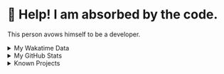 # 🥺 Help! I am absorbed by the code. 

This person avows himself to be a developer.

<details>

<summary>My Wakatime Data</summary>

<!--START_SECTION:waka-->
![Lines of code](https://img.shields.io/badge/From%20Hello%20World%20I%27ve%20Written-8.8%20million%20lines%20of%20code-blue)

**🐱 My GitHub Data** 

> 📦 756.3 kB Used in GitHub's Storage 
 > 
> 🏆 46 Contributions in the Year 2024
 > 
> 🚫 Not Opted to Hire
 > 
> 📜 86 Public Repositories 
 > 
> 🔑 26 Private Repositories 
 > 
**I'm an Early 🐤** 

```text
🌞 Morning                1796 commits        ██████░░░░░░░░░░░░░░░░░░░   24.57 % 
🌆 Daytime                3006 commits        ██████████░░░░░░░░░░░░░░░   41.12 % 
🌃 Evening                2439 commits        ████████░░░░░░░░░░░░░░░░░   33.36 % 
🌙 Night                  70 commits          ░░░░░░░░░░░░░░░░░░░░░░░░░   00.96 % 
```
📅 **I'm Most Productive on Wednesday** 

```text
Monday                   836 commits         ███░░░░░░░░░░░░░░░░░░░░░░   11.43 % 
Tuesday                  1233 commits        ████░░░░░░░░░░░░░░░░░░░░░   16.86 % 
Wednesday                1306 commits        ████░░░░░░░░░░░░░░░░░░░░░   17.86 % 
Thursday                 1024 commits        ████░░░░░░░░░░░░░░░░░░░░░   14.01 % 
Friday                   1106 commits        ████░░░░░░░░░░░░░░░░░░░░░   15.13 % 
Saturday                 971 commits         ███░░░░░░░░░░░░░░░░░░░░░░   13.28 % 
Sunday                   835 commits         ███░░░░░░░░░░░░░░░░░░░░░░   11.42 % 
```


**I Mostly Code in Go** 

```text
Python                   22 repos            ██████░░░░░░░░░░░░░░░░░░░   22.22 % 
TeX                      6 repos             ██░░░░░░░░░░░░░░░░░░░░░░░   06.06 % 
Swift                    3 repos             █░░░░░░░░░░░░░░░░░░░░░░░░   03.03 % 
Shell                    2 repos             █░░░░░░░░░░░░░░░░░░░░░░░░   02.02 % 
Rust                     2 repos             █░░░░░░░░░░░░░░░░░░░░░░░░   02.02 % 
```




 Last Updated on 08/01/2024 01:17:58 UTC
<!--END_SECTION:waka-->

</details>

<details>
 
 <summary>My GitHub Stats</summary>

[![CDFMLR's github stats](https://github-readme-stats.vercel.app/api?username=cdfmlr&count_private=true&show_icons=true)](https://github.com/anuraghazra/github-readme-stats)
 
</details>

<details>

<summary>Known Projects</summary>

[![Star History Chart](https://api.star-history.com/svg?repos=cdfmlr/pyflowchart,cdfmlr/muvtuber,cdfmlr/crud,cdfmlr/murecom-verse-1,cdfmlr/murecom-intro&type=Date)](https://star-history.com/#cdfmlr/pyflowchart&cdfmlr/muvtuber&cdfmlr/crud&cdfmlr/murecom-verse-1&cdfmlr/murecom-intro&Date)

 </details>
